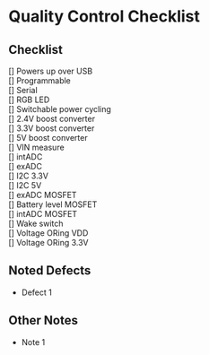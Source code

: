 # Quality Control Checklist

## Checklist

\[] Powers up over USB\
\[] Programmable\
\[] Serial\
\[] RGB LED\
\[] Switchable power cycling\
\[] 2.4V boost converter\
\[] 3.3V boost converter\
\[] 5V boost converter\
\[] VIN measure\
\[] intADC\
\[] exADC\
\[] I2C 3.3V\
\[] I2C 5V\
\[] exADC MOSFET\
\[] Battery level MOSFET\
\[] intADC MOSFET\
\[] Wake switch\
\[] Voltage ORing VDD\
\[] Voltage ORing 3.3V

## Noted Defects

* Defect 1

## Other Notes

* Note 1
